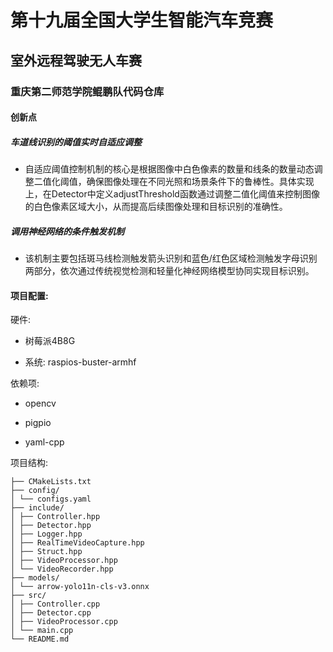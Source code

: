 # 第十九届全国大学生智能汽车竞赛
## 室外远程驾驶无人车赛
### 重庆第二师范学院鲲鹏队代码仓库

#### 创新点

##### 车道线识别的阈值实时自适应调整

* 自适应阈值控制机制的核心是根据图像中白色像素的数量和线条的数量动态调整二值化阈值，确保图像处理在不同光照和场景条件下的鲁棒性。具体实现上，在Detector中定义adjustThreshold函数通过调整二值化阈值来控制图像的白色像素区域大小，从而提高后续图像处理和目标识别的准确性。

##### 调用神经网络的条件触发机制

* 该机制主要包括斑马线检测触发箭头识别和蓝色/红色区域检测触发字母识别两部分，依次通过传统视觉检测和轻量化神经网络模型协同实现目标识别。

#### 项目配置:

硬件:

* 树莓派4B8G

* 系统: raspios-buster-armhf

依赖项:

* opencv

* pigpio

* yaml-cpp

项目结构:

```
├── CMakeLists.txt 
├── config/ 
│ └── configs.yaml 
├── include/ 
│ ├── Controller.hpp 
│ ├── Detector.hpp 
│ ├── Logger.hpp 
│ ├── RealTimeVideoCapture.hpp 
│ ├── Struct.hpp 
│ ├── VideoProcessor.hpp 
│ └── VideoRecorder.hpp  
├── models/ 
│ └── arrow-yolo11n-cls-v3.onnx 
├── src/ 
│ ├── Controller.cpp 
│ ├── Detector.cpp
│ ├── VideoProcessor.cpp
│ └── main.cpp
└── README.md 
```
